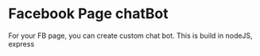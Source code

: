 # Facebook Page chatBot
For your FB page, you can create custom chat bot. This is build in nodeJS, express
